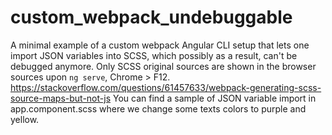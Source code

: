 # custom_webpack_undebuggable
A minimal example of a custom webpack Angular CLI setup that lets one import JSON variables into SCSS, which possibly as a result, can't be debugged anymore. Only SCSS original sources are shown in the browser sources upon `ng serve`, Chrome > F12. 
https://stackoverflow.com/questions/61457633/webpack-generating-scss-source-maps-but-not-js
You can find a sample of JSON variable import in app.component.scss where we change some texts colors to purple and yellow. 
